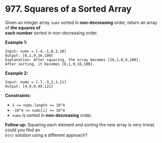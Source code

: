 # 977. Squares of a Sorted Array

Given an integer array `nums` sorted in **non-decreasing** order, return an array of **the squares of  
each number** sorted in non-decreasing order.

**Example 1:**

    Input: nums = [-4,-1,0,3,10]
    Output: [0,1,9,16,100]
    Explanation: After squaring, the array becomes [16,1,0,9,100].
    After sorting, it becomes [0,1,9,16,100].

**Example 2:**

    Input: nums = [-7,-3,2,3,11]
    Output: [4,9,9,49,121]

**Constraints:**

- `1 <= nums.length <= 10^4`
- `-10^4 <= nums[i] <= 10^4`
- `nums` is sorted in **non-decreasing** order.

**Follow up:** Squaring each element and sorting the new array is very trivial, could you find an  
`O(n)` solution using a different approach?